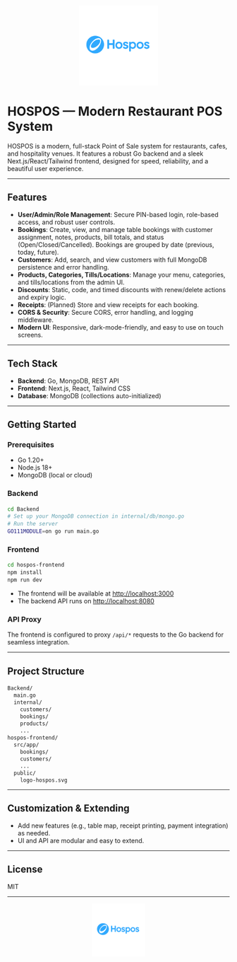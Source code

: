 <p align="center">
  <img src="./hospos-frontend/public/logo-hospos.svg" alt="HOSPOS Logo" width="180"/>
</p>

# HOSPOS — Modern Restaurant POS System

HOSPOS is a modern, full-stack Point of Sale system for restaurants, cafes, and hospitality venues. It features a robust Go backend and a sleek Next.js/React/Tailwind frontend, designed for speed, reliability, and a beautiful user experience.

---

## Features

- **User/Admin/Role Management**: Secure PIN-based login, role-based access, and robust user controls.
- **Bookings**: Create, view, and manage table bookings with customer assignment, notes, products, bill totals, and status (Open/Closed/Cancelled). Bookings are grouped by date (previous, today, future).
- **Customers**: Add, search, and view customers with full MongoDB persistence and error handling.
- **Products, Categories, Tills/Locations**: Manage your menu, categories, and tills/locations from the admin UI.
- **Discounts**: Static, code, and timed discounts with renew/delete actions and expiry logic.
- **Receipts**: (Planned) Store and view receipts for each booking.
- **CORS & Security**: Secure CORS, error handling, and logging middleware.
- **Modern UI**: Responsive, dark-mode-friendly, and easy to use on touch screens.

---

## Tech Stack

- **Backend**: Go, MongoDB, REST API
- **Frontend**: Next.js, React, Tailwind CSS
- **Database**: MongoDB (collections auto-initialized)

---

## Getting Started

### Prerequisites
- Go 1.20+
- Node.js 18+
- MongoDB (local or cloud)

### Backend
```bash
cd Backend
# Set up your MongoDB connection in internal/db/mongo.go
# Run the server
GO111MODULE=on go run main.go
```

### Frontend
```bash
cd hospos-frontend
npm install
npm run dev
```

- The frontend will be available at [http://localhost:3000](http://localhost:3000)
- The backend API runs on [http://localhost:8080](http://localhost:8080)

### API Proxy
The frontend is configured to proxy `/api/*` requests to the Go backend for seamless integration.

---

## Project Structure

```
Backend/
  main.go
  internal/
    customers/
    bookings/
    products/
    ...
hospos-frontend/
  src/app/
    bookings/
    customers/
    ...
  public/
    logo-hospos.svg
```

---

## Customization & Extending
- Add new features (e.g., table map, receipt printing, payment integration) as needed.
- UI and API are modular and easy to extend.

---

## License
MIT

---

<p align="center">
  <img src="./hospos-frontend/public/logo-hospos.svg" alt="HOSPOS Logo" width="120"/>
</p>
